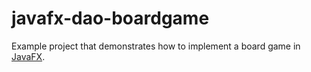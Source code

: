 javafx-dao-boardgame
==========================

Example project that demonstrates how to implement a board game in [JavaFX](https://openjfx.io/).
